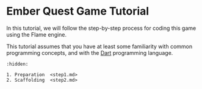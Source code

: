 # Ember Quest Game Tutorial

In this tutorial, we will follow the step-by-step process for coding this game using the Flame
engine.

This tutorial assumes that you have at least some familiarity with common programming concepts, and
with the [Dart] programming language.


[Dart]: https://dart.dev/overview

```{toctree}
:hidden:

1. Preparation  <step1.md>
2. Scaffolding  <step2.md>
```
